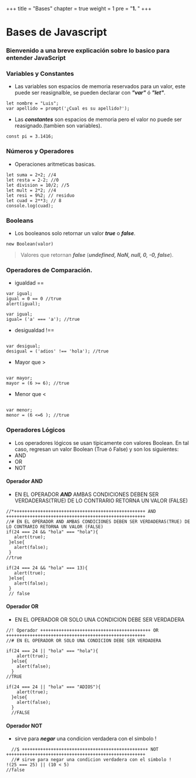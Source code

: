 +++
title = "Bases"
chapter = true
weight = 1
pre = "<b>1. </b>"
+++

# Bases de Javascript
### Bienvenido a una breve explicación sobre lo basico para entender JavaScript

### Variables y Constantes <a id="chapter-1"></a>

- Las variables son espacios de memoria reservados para un valor, este puede ser reasignalble, se pueden declarar con **_"var"_** ó **_"let"_**.

```
let nombre = "Luis";
var apellido = prompt('¿Cual es su apellido?');
```

- Las **_constantes_** son espacios de memoria pero el valor no puede ser reasignado.(tambien son variables).

```
const pi = 3.1416;
```

### Números y Operadores

- Operaciones aritmeticas basicas.

```
let suma = 2+2; //4
let resta = 2-2; //0
let division = 10/2; //5
let mult = 2*2; //4
let resi = 9%2; // residuo
let cuad = 2**3; // 8
console.log(cuad);
```

### Booleans

- Los booleanos solo retornar un valor **_true_** o **_false_**.

```
new Boolean(valor)
```

> Valores que retornan **_false_**
> (**_undefined, NaN, null, 0, -0, false_**).

### Operadores de Comparación. 

- igualdad ==

```
var igual;
igual = 0 == 0 //true
alert(igual);
```

```
var igual;
igual= ('a' === 'a'); //true
```

- desigualdad !==

```

var desigual;
desigual = ('adios' !== 'hola'); //true
```

- Mayor que >

```

var mayor;
mayor = (6 >= 6); //true
```

- Menor que <

```

var menor;
menor = (6 <=6 ); //true
```
<a id="chapter-2"></a>
### Operadores Lógicos


- Los operadores lógicos se usan típicamente con valores Boolean. En tal caso, regresan un valor Boolean (True ó False) y son los siguientes:
- AND
- OR
- NOT

 #### Operador AND
- EN EL OPERADOR ***AND*** AMBAS CONDICIONES DEBEN SER VERDADERAS(TRUE) DE LO CONTRARIO RETORNA UN VALOR (FALSE)
 ~~~
//*++++++++++++++++++++++++++++++++++++++++++++++++++ AND +++++++++++++++++++++++++++++++++++++++++++++++++++++
//# EN EL OPERADOR AND AMBAS CONDICIONES DEBEN SER VERDADERAS(TRUE) DE LO CONTRARIO RETORNA UN VALOR (FALSE)
if(24 === 24 && "hola" === "hola"){
    alert(true);
  }else{
    alert(false);
  }
//true

if(24 === 24 && "hola" === 13){
    alert(true);
  }else{
    alert(false);
  }
  // false
 ~~~

  #### Operador OR
- EN EL OPERADOR OR SOLO UNA CONDICION DEBE SER VERDADERA
~~~
//! Operador ++++++++++++++++++++++++++++++++++++++++++ OR +++++++++++++++++++++++++++++++++++++++++++++++++++++
//# EN EL OPERADOR OR SOLO UNA CONDICION DEBE SER VERDADERA

if(24 === 24 || "hola" === "hola"){
    alert(true);
  }else{
    alert(false);
  }
//TRUE

if(24 === 24 || "hola" === "ADIOS"){
    alert(true);
  }else{
    alert(false);
  }
  //FALSE
~~~
 #### Operador NOT

- sirve para ***negar*** una condicion verdadera con el simbolo !
~~~
  //$ ++++++++++++++++++++++++++++++++++++++++++++++++ NOT +++++++++++++++++++++++++++++++++++++++++++++++++++++
  //# sirve para negar una condicion verdadera con el simbolo !
!(25 === 25) || (10 < 5)
//false
~~~